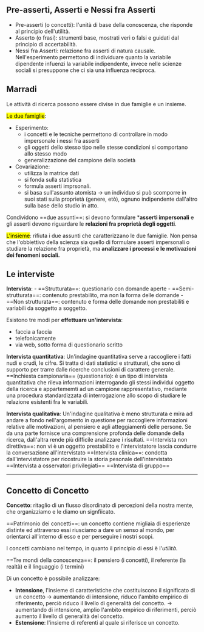 ## Pre-asserti, Asserti e Nessi fra Asserti
- Pre-asserti (o concetti): l'unità di base della conoscenza, che risponde al principio dell'utilità.
- Asserto (o frasi): strumenti base, mostrati veri o falsi e guidati dal principio di accertabilità. 
- Nessi fra Asserti: relazione fra asserti di natura causale. Nell'esperimento permettono di individuare quanto la variabile dipendente infuenzi la variabile indipendente, invece nelle scienze sociali si presuppone che ci sia una influenza reciproca. 

## Marradi
Le attività di ricerca possono essere divise in due famiglie e un insieme. 

<mark>Le due famiglie</mark>:
- Esperimento:
	- i concetti e le tecniche permettono di controllare in modo impersonale i nessi fra asserti
	- gli oggetti dello stesso tipo nelle stesse condizioni si comportano allo stesso modo
	- generalizzazione del campione della società
- Covariazione:
	- utilizza la matrice dati
	- si fonda sulla statistica
	- formula asserti imprsonali.
	- si basa sull'assunto atomista $\rightarrow$ un individuo si può scomporre in suoi stati sulla proprietà (genere, etò), ognuno indipendente dall'altro sulla base dello studio in atto. 

Condividono ==due assunti==:
si devono formulare ***asserti impersonali** e gli asserti devono riguardare le **relazioni fra proprietà degli oggetti**. 

<mark>L'insieme</mark>: rifiuta i due assunti che caratterizzano le due famiglie. Non pensa che l'obbiettivo della scienza sia quello di formulare asserti impersonali o studiare la relazione fra proprietà, ma **analizzare i processi e le motivazioni dei fenomeni sociali.** 

## Le interviste
**Intervista**:
	- ==Strutturata==: questionario con domande aperte 
	- ==Semi-strutturata==: contenuto prestabilito, ma non la forma delle domande
	- ==Non strutturata==: contenuto e forma delle domande non prestabiliti e variabili da soggetto a soggetto.

Esistono tre modi per **effettuare un'intervista**:
- faccia a faccia
- telefonicamente
- via web, sotto forma di questionario scritto

**Intervista quantitativa**:
Un'indagine quantitativa serve a raccogliere i fatti nudi e crudi, le cifre. Si tratta di dati statistici e strutturati, che sono di supporto per trarre dalle ricerche conclusioni di carattere generale.
	==Inchiesta campionaria== (questionario): è un tipo di intervista quantitativa che rileva informazioni interrogando gli stessi individui oggetto della ricerca e appartememti ad un campione rappresentativo, mediante una procedura standardizzata di interrogazione allo scopo di studiare le relazione esistenti fra le variabili. 

**Intervista qualitativa**:
Un'indagine qualitativa è meno strutturata e mira ad andare a fondo nell'argomento in questione per raccogliere informazioni relative alle motivazioni, al pensiero e agli atteggiamenti delle persone. Se da una parte fornisce una comprensione profonda delle domande della ricerca, dall'altra rende più difficile analizzare i risultati.
	==Intervista non direttiva==: non vi è un oggetto prestabilito e l'intervistatore lascia condurre la conversazione all'intervistato 
	==Intervista clinica==: condotta dall'intervistatore per ricostruire la storia pesonale dell'intervistato
	==Intervista a osservatori privilegiati==
	==Intervista di gruppo==

____

## Concetto di Concetto

**Concetto**: ritaglio di un flusso disordinato di percezioni della nostra mente, che organizziamo e le diamo un signfìicato. 

==Patrimonio dei concetti==: un concetto contiene migliaia di esperienze distinte ed attraverso essi riusciamo a dare un senso al mondo, per orientarci all'interno di esso e per perseguire i nostri scopi. 

I concetti cambiano nel tempo, in quanto il principio di essi è l'_utilità_. 

==Tre mondi della conoscenza==: il pensiero (i concetti), il referente (la realtà) e il linguaggio (i termini)

Di un concetto è possibile analizzare:
- **Intensione**, l'insieme di caratteristiche che costituiscono il significato di un concetto
	$\rightarrow$ aumentando di intensione, riduco l'ambito empirico di riferimento, perciò riduco il livello di generalità del concetto.
	$\rightarrow$ aumentando di intensione, amplio l'ambito empirico di riferimenti, perciò aumento il livello di generalità del concetto.
- **Estensione**: l'insieme di referenti al quale si riferisce un concetto. 










